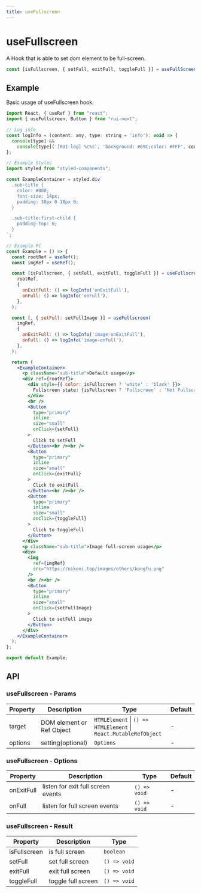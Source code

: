 ```yaml
---
title: useFullscreen
---
```


# useFullscreen

A Hook that is able to set dom element to be full-screen.

```ts
const [isFullscreen, { setFull, exitFull, toggleFull }] = useFullScreen(target, options?:Options);
```

## Example

Basic usage of useFullscreen hook.

```jsx live=local
import React, { useRef } from "react";
import { useFullscreen, Button } from "rui-next";

// Log info
const logInfo = (content: any, type: string = 'info'): void => {
  console[type] &&
    console[type]('[RUI-log] %c%s', 'background: #69C;color: #FFF', content);
};

// Example Styles
import styled from "styled-components";

const ExampleContainer = styled.div`
  .sub-title {
    color: #888;
    font-size: 14px;
    padding: 30px 0 18px 0;
  }

  .sub-title:first-child {
    padding-top: 0;
  }
`;

// Example FC
const Example = () => {
  const rootRef = useRef();
  const imgRef = useRef();

  const [isFullscreen, { setFull, exitFull, toggleFull }] = useFullscreen(
    rootRef,
    {
      onExitFull: () => logInfo('onExitFull'),
      onFull: () => logInfo('onFull'),
    },
  );

  const [, { setFull: setFullImage }] = useFullscreen(
    imgRef,
    {
      onExitFull: () => logInfo('image-onExitFull'),
      onFull: () => logInfo('image-onFull'),
    },
  );

  return (
    <ExampleContainer>
      <p className="sub-title">Default usage</p>
      <div ref={rootRef}>
        <div style={{ color: isFullscreen ? 'white' : 'black' }}>
          Fullscreen state: {isFullscreen ? 'Fullscreen' : 'Not Fullscreen'}
        </div>
        <br />
        <Button
          type="primary"
          inline
          size="small"
          onClick={setFull}
        >
          Click to setFull
        </Button><br /><br />
        <Button
          type="primary"
          inline
          size="small"
          onClick={exitFull}
        >
          Click to exitFull
        </Button><br /><br />
        <Button
          type="primary"
          inline
          size="small"
          onClick={toggleFull}
        >
          Click to toggleFull
        </Button>
      </div>
      <p className="sub-title">Image full-screen usage</p>
      <div>
        <img
          ref={imgRef}
          src="https://nikoni.top/images/others/kongfu.png"
        />
        <br /><br />
        <Button
          type="primary"
          inline
          size="small"
          onClick={setFullImage}
        >
          Click to setFull image
        </Button>
      </div>
    </ExampleContainer>
  );
};

export default Example;
```

## API

### useFullscreen - Params

| Property | Description               | Type                                                             | Default |
| -------- | ------------------------- | ---------------------------------------------------------------- | ------- |
| target   | DOM element or Ref Object | `HTMLElement` \| `() => HTMLElement` \| `React.MutableRefObject` | -       |
| options  | setting(optional)         | `Options`                                                        | -       |

### useFullscreen - Options

| Property   | Description                        | Type         | Default |
| ---------- | ---------------------------------- | ------------ | ------- |
| onExitFull | listen for exit full screen events | `() => void` | -       |
| onFull     | listen for full screen events      | `() => void` | -       |

### useFullscreen - Result

| Property     | Description        | Type         |
| ------------ | ------------------ | ------------ |
| isFullscreen | is full screen     | `boolean`    |
| setFull      | set full screen    | `() => void` |
| exitFull     | exit full screen   | `() => void` |
| toggleFull   | toggle full screen | `() => void` |
